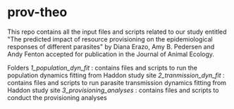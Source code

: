 # prov-theo 
This repo contains all the input files and scripts related to our study entitled "The predicted impact of resource provisioning on the epidemiological responses of different parasites"  by Diana Erazo, Amy B. Pedersen and Andy Fenton accepted for publication in the Journal of Animal Ecology. 

Folders
*1_population_dyn_fit* : contains files and scripts to run the population dynamics fitting from Haddon study site
*2_tranmission_dyn_fit* : contains files and scripts to run parasite transmission dynamics fitting from Haddon study site 
*3_provisioning_analyses* : contains files and scripts to conduct the provisioning analyses 




